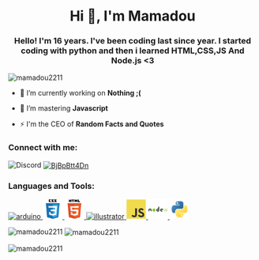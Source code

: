 <h1 align="center">Hi 👋, I'm Mamadou</h1>
<h3 align="center">Hello! I'm 16 years. I've been coding last since year. I started coding with python and then i learned HTML,CSS,JS And Node.js <3</h3>

<p align="left"> <img src="https://komarev.com/ghpvc/?username=mamadou2211&label=Profile%20views&color=0e75b6&style=flat" alt="mamadou2211" /> </p>

- 🔭 I’m currently working on **Nothing ;(**

- 🌱 I’m mastering **Javascript**

- ⚡ I'm the CEO of **Random Facts and Quotes**

<h3 align="left">Connect with me:</h3>
<p align="left">
<img src="https://cdn.discordapp.com/attachments/967712010051649567/973855114366443551/profile.png" alt="Discord"/>
<a href="" target="blank"><img align="center" src="https://raw.githubusercontent.com/rahuldkjain/github-profile-readme-generator/master/src/images/icons/Social/discord.svg" alt="BjBpBtt4Dn" height="30" width="40" /></a>
</p>

<h3 align="left">Languages and Tools:</h3>
<p align="left"> <a href="https://www.arduino.cc/" target="_blank" rel="noreferrer"> <img src="https://cdn.worldvectorlogo.com/logos/arduino-1.svg" alt="arduino" width="40" height="40"/> </a> <a href="https://www.w3schools.com/css/" target="_blank" rel="noreferrer"> <img src="https://raw.githubusercontent.com/devicons/devicon/master/icons/css3/css3-original-wordmark.svg" alt="css3" width="40" height="40"/> </a> <a href="https://www.w3.org/html/" target="_blank" rel="noreferrer"> <img src="https://raw.githubusercontent.com/devicons/devicon/master/icons/html5/html5-original-wordmark.svg" alt="html5" width="40" height="40"/> </a> <a href="https://www.adobe.com/in/products/illustrator.html" target="_blank" rel="noreferrer"> <img src="https://www.vectorlogo.zone/logos/adobe_illustrator/adobe_illustrator-icon.svg" alt="illustrator" width="40" height="40"/> </a> <a href="https://developer.mozilla.org/en-US/docs/Web/JavaScript" target="_blank" rel="noreferrer"> <img src="https://raw.githubusercontent.com/devicons/devicon/master/icons/javascript/javascript-original.svg" alt="javascript" width="40" height="40"/> </a> <a href="https://nodejs.org" target="_blank" rel="noreferrer"> <img src="https://raw.githubusercontent.com/devicons/devicon/master/icons/nodejs/nodejs-original-wordmark.svg" alt="nodejs" width="40" height="40"/> </a> <a href="https://www.python.org" target="_blank" rel="noreferrer"> <img src="https://raw.githubusercontent.com/devicons/devicon/master/icons/python/python-original.svg" alt="python" width="40" height="40"/> </a> </p>

<p><img align="left" src="https://github-readme-stats.vercel.app/api/top-langs?username=mamadou2211&show_icons=true&locale=en&layout=compact" alt="mamadou2211" /></p>

<p>&nbsp;<img align="center" src="https://github-readme-stats.vercel.app/api?username=mamadou2211&show_icons=true&locale=en" alt="mamadou2211" /></p>

<p><img align="center" src="https://github-readme-streak-stats.herokuapp.com/?user=mamadou2211&" alt="mamadou2211" /></p>
